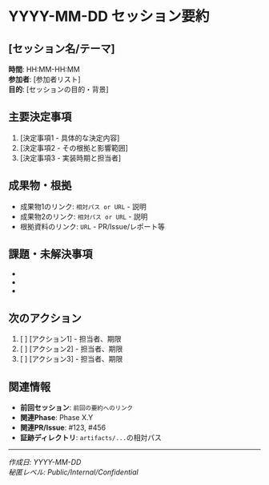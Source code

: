 # YYYY-MM-DD セッション要約

## [セッション名/テーマ]
**時間**: HH:MM-HH:MM  
**参加者**: [参加者リスト]  
**目的**: [セッションの目的・背景]

## 主要決定事項
1. [決定事項1 - 具体的な決定内容]
2. [決定事項2 - その根拠と影響範囲]
3. [決定事項3 - 実装時期と担当者]

## 成果物・根拠
- 成果物1のリンク: `相対パス or URL` - 説明
- 成果物2のリンク: `相対パス or URL` - 説明
- 根拠資料のリンク: `URL` - PR/Issue/レポート等

## 課題・未解決事項
- [課題1]: 現状と対応方針
- [課題2]: 依存関係と優先度
- [課題3]: リスクと軽減策

## 次のアクション
1. [ ] [アクション1] - 担当者、期限
2. [ ] [アクション2] - 担当者、期限
3. [ ] [アクション3] - 担当者、期限

## 関連情報
- **前回セッション**: `前回の要約へのリンク`
- **関連Phase**: Phase X.Y
- **関連PR/Issue**: #123, #456
- **証跡ディレクトリ**: `artifacts/...`の相対パス

---
*作成日: YYYY-MM-DD*  
*秘匿レベル: Public/Internal/Confidential*